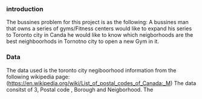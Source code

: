 ### introduction 

The bussines problem for this project is as the following: A bussines man that owns a series of gyms/Fitness centers would like to expand his series to Toronto city in Canda he would like to know which neigborhoods are the best neighboorhods in Tornotno city to open a new Gym in it.

### Data

The data used is the toronto city negiboorhood information from the following wikipedia page: (https://en.wikipedia.org/wiki/List_of_postal_codes_of_Canada:_M) 
The data consitst of 3, Postal code , Borough and Neigborhood.
The 
